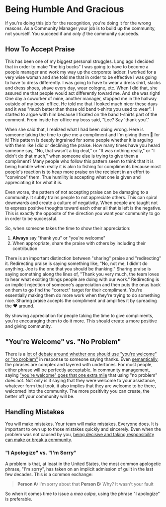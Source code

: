 # Being Humble And Gracious

If you're doing this job for the recognition, you're doing it for the wrong reasons. As a Community Manager your job is to build up the community, not yourself. You succeed if and *only if* the community succeeds.

## How To Accept Praise

This has been one of my biggest personal struggles. Long ago I decided that in order to make "the big bucks" I was going to have to become a people manager and work my way up the corporate ladder. I worked for a very wise woman and she told me that in order to be effective I was going to have to dress differently. I was going to have to wear a dress shirt, slacks and dress shoes, shave every day, wear cologne, etc. When I did that, she assured me that people would act differently toward me. And she was right! One day a coworker of mine, another manager, stopped me in the hallway outside of my boss' office. He told me that I looked much nicer these days and it was "much better than those old band t-shirts you used to wear". I started to argue with him because I fixated on the band t-shirts part of the comment. From inside her office my boss said, "Lee? Say 'thank you'."

When she said that, I realized what I had been doing wrong. Here is someone taking the time to give me a compliment and I'm giving them :poop: for it! This pattern is deeply ingrained for some people whether it is arguing with them like I did or declining the praise. How many times have you heard someone say, "No, that wasn't a big deal," or "It was nothing really," or "I didn't do that much," when someone else is trying to give them a compliment? Many people who follow this pattern seem to think that it is being humble when really it is akin to fishing for compliments because most people's reaction is to heap more praise on the recipient in an effort to "convince" them. True humility is accepting what one is given and appreciating it for what it is.

Even worse, the pattern of not accepting praise can be damaging to a community. It subtly trains people to not appreciate others. This can spiral downwards and create a culture of negativity. When people are taught not to express positive thoughts toward each other all that is left is the negative. This is exactly the opposite of the direction you want your community to go in order to be successful.

So, when someone takes the time to show their appreciation:

1. **Always** say "thank you" or "you're welcome"
2. When appropriate, share the praise with others by including their contribution

There is an important distinction between "sharing" praise and "redirecting" it. Redirecting praise is saying something like, "No, not me, I didn't do anything. Joe is the one that you should be thanking." Sharing praise is saying something along the lines of, "Thank you very much, the team loves to hear what exciting things people are doing with our work." Redirecting is an implicit rejection of someone's appreciation and then puts the onus back on them to go find the "correct" target for their compliment. You're essentially making them do more work when they're trying to do something nice. Sharing praise accepts the compliment and amplifies it by spreading the :heart: around.

By showing appreciation for people taking the time to give compliments, you're encouraging them to do it more. This should create a more positive and giving community.

## "You're Welcome" vs. "No Problem"

There is a [lot of debate around whether one should use "you're welcome" or "no problem"][linguistic] in response to someone saying thanks. Even [semantically][semantic], the phrases are complex and layered with undertones. For most people, either phrase will be perfectly acceptable. In community management, saying ["you're welcome" goes that one extra mile][case-against] that using "no problem" does not. Not only is it saying that they were welcome to your assistance, whatever form that took, it also implies that they are welcome to be there, welcomed into the community. The more positivity you can create, the better off your community will be.

[case-against]: http://www.npr.org/sections/13.7/2015/02/01/383060338/a-case-against-the-phrase-no-problem
[linguistic]: http://allthingslinguistic.com/post/124189121619/no-problem-vs-youre-welcome
[semantic]: http://english.stackexchange.com/a/146679

## Handling Mistakes

You will make mistakes. Your team will make mistakes. Everyone does. It is important to own up to those mistakes quickly and sincerely. Even when the problem was not caused by you, [being decisive and taking responsibility can make or break a community](](http://time.com/3423136/tylenol-deaths-1982/)).

### "I Apologize" vs. "I'm Sorry"

A problem is that, at least in the United States, the most common apologetic phrase, "I'm sorry", has taken on an implicit admission of guilt in the last few decades. This is a common exchange:

> **Person A:** I'm sorry about that
> **Person B:** Why? It wasn't your fault

So when it comes time to issue a _mea culpa_, using the phrase "I apologize" is preferable.

